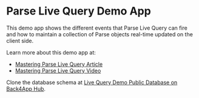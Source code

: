 # Parse Live Query Demo App

This demo app shows the different events that Parse Live Query can fire and how to maintain a collection of Parse objects real-time updated on the client side.

Learn more about this demo app at:
- [Mastering Parse Live Query Article](https://blog.back4app.com/mastering-parse-live-queries/)
- [Mastering Parse Live Query Video](https://youtu.be/bz6p9uhxx2I)

Clone the database schema at [Live Query Demo Public Database on Back4App Hub](https://www.back4app.com/database/back4app/live-query-demo).
